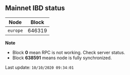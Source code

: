 ## **Mainnet** IBD status


Node | Block
--- | ---
`europe` | 646319


**Note**
* Block **0** mean RPC is not working. Check server status.
* Block **638591** means node is fully synchronized.


Last update: `10/10/2020 09:34:01`
